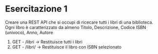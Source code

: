 # Esercitazione 1
Creare una REST API che si occupi di ricecare tutti i libri di una biblioteca.
Ogni libro è caratterizzato da almeno Titolo, Descrizione, Codice ISBN (univoco), Anno, Autore

1. GET - /libri         -> Restituisce tutti i libri
2. GET - /libri/<isbn>  -> Restituisce il libro con ISBN selezionato